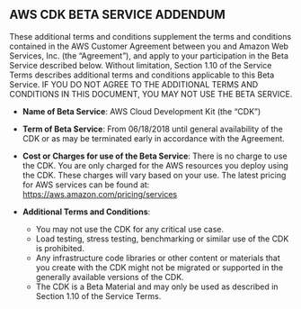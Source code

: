 ## AWS CDK BETA SERVICE ADDENDUM

These additional terms and conditions supplement the terms and conditions
contained in the AWS Customer Agreement between you and Amazon Web Services,
Inc. (the “Agreement”), and apply to your participation in the Beta Service
described below. Without limitation, Section 1.10 of the Service Terms describes
additional terms and conditions applicable to this Beta Service. IF YOU DO NOT
AGREE TO THE ADDITIONAL TERMS AND CONDITIONS IN THIS DOCUMENT, YOU MAY NOT USE
THE BETA SERVICE.

* __Name of Beta Service__: AWS Cloud Development Kit (the “CDK”)

* __Term of Beta Service__: From 06/18/2018 until general availability of the
  CDK or as may be terminated early in accordance with the Agreement.

 * __Cost or Charges for use of the Beta Service__: There is no charge to use
   the CDK. You are only charged for the AWS resources you deploy using the CDK.
   These charges will vary based on your use.  The latest pricing for AWS
   services can be found at: https://aws.amazon.com/pricing/services

 * __Additional Terms and Conditions__:

    * You may not use the CDK for any critical use case.
    * Load testing, stress testing, benchmarking or similar use of the CDK is
    prohibited.
    * Any infrastructure code libraries or other content or materials that you
    create with the CDK might not be migrated or supported in the generally
    available versions of the CDK.
    * The CDK is a Beta Material and may only be used as described in Section 1.10
    of the Service Terms.
